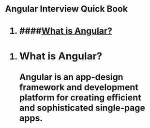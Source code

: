 <H1>Angular Interview Quick Book<H1>
<ol>
    <li>####<a href="#what-is-angular">What is Angular?</a></li>
</ol>
<ol>
    <li>
        <h3><a id="what-is-angular" aria-hidden="true"
                href="#what-is-angular"></a>What is Angular?</h3>
        <p>Angular is an app-design framework and development platform for creating efficient and sophisticated single-page apps.</p>
    </li>
</ol>
